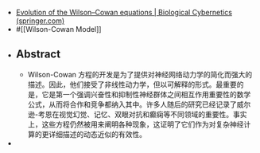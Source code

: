 - [Evolution of the Wilson–Cowan equations | Biological Cybernetics (springer.com)](https://link.springer.com/article/10.1007/s00422-021-00912-7)
- #[[Wilson-Cowan Model]]
- ## Abstract
	- Wilson-Cowan 方程的开发是为了提供对神经网络动力学的简化而强大的描述。因此，他们接受了非线性动力学，但以可解释的形式。最重要的是，它是第一个强调兴奋性和抑制性神经群体之间相互作用重要性的数学公式，从而将合作和竞争都纳入其中。许多人随后的研究已经记录了威尔逊-考恩在视觉幻觉、记忆、双眼对抗和癫痫等不同领域的重要性。事实上，这些方程仍然被用来阐明各种现象，这证明了它们作为对复杂神经计算的更详细描述的动态近似的有效性。
-
